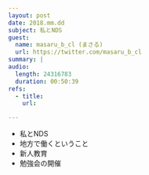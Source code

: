 ```yaml
---
layout: post
date: 2018.mm.dd
subject: 私とNDS
guest:
  name: masaru_b_cl (まさる)
  url: https://twitter.com/masaru_b_cl
summary: |
audio:
  length: 24316783
  duration: 00:50:39
refs:
  - title:
    url:

---
```


- 私とNDS
- 地方で働くということ
- 新人教育
- 勉強会の開催
